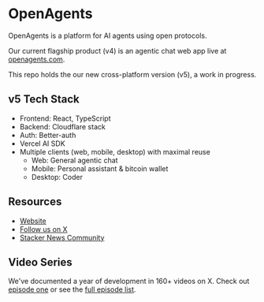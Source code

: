 # OpenAgents

OpenAgents is a platform for AI agents using open protocols.

Our current flagship product (v4) is an agentic chat web app live at [openagents.com](https://openagents.com).

This repo holds the our new cross-platform version (v5),  a work in progress.

## v5 Tech  Stack

- Frontend: React, TypeScript
- Backend: Cloudflare stack
- Auth: Better-auth
- Vercel AI SDK
- Multiple clients (web, mobile, desktop) with maximal reuse
    - Web: General agentic chat
    - Mobile: Personal assistant & bitcoin wallet
    - Desktop: Coder

## Resources

- [Website](https://openagents.com)
- [Follow us on X](https://x.com/OpenAgentsInc)
- [Stacker News Community](https://stacker.news/~openagents)

## Video Series

We've documented a year of development in 160+ videos on X.
Check out [episode one](https://twitter.com/OpenAgentsInc/status/1721942435125715086) or see the [full episode list](https://github.com/OpenAgentsInc/openagents/wiki/Video-Series).
